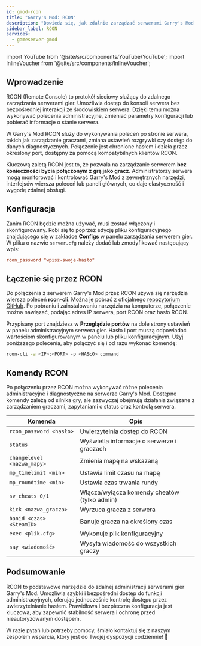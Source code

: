 ```yaml
---
id: gmod-rcon
title: "Garry's Mod: RCON"
description: "Dowiedz się, jak zdalnie zarządzać serwerami Garry's Mod bezpiecznie i efektywnie, bez konieczności dołączania do gry → Sprawdź teraz"
sidebar_label: RCON
services:
  - gameserver-gmod
---
```


import YouTube from '@site/src/components/YouTube/YouTube';
import InlineVoucher from '@site/src/components/InlineVoucher';

## Wprowadzenie

RCON (Remote Console) to protokół sieciowy służący do zdalnego zarządzania serwerami gier. Umożliwia dostęp do konsoli serwera bez bezpośredniej interakcji ze środowiskiem serwera. Dzięki temu można wykonywać polecenia administracyjne, zmieniać parametry konfiguracji lub pobierać informacje o stanie serwera.

W Garry's Mod RCON służy do wykonywania poleceń po stronie serwera, takich jak zarządzanie graczami, zmiana ustawień rozgrywki czy dostęp do danych diagnostycznych. Połączenie jest chronione hasłem i działa przez określony port, dostępny za pomocą kompatybilnych klientów RCON.

Kluczową zaletą RCON jest to, że pozwala na zarządzanie serwerem **bez konieczności bycia połączonym z grą jako gracz**. Administratorzy serwera mogą monitorować i kontrolować Garry's Mod z zewnętrznych narzędzi, interfejsów wiersza poleceń lub paneli głównych, co daje elastyczność i wygodę zdalnej obsługi.

<InlineVoucher />

## Konfiguracja

Zanim RCON będzie można używać, musi zostać włączony i skonfigurowany. Robi się to poprzez edycję pliku konfiguracyjnego znajdującego się w zakładce **Configs** w panelu zarządzania serwerem gier. W pliku o nazwie `server.cfg` należy dodać lub zmodyfikować następujący wpis:

```cfg
rcon_password "wpisz-swoje-hasło"
```


## Łączenie się przez RCON

Do połączenia z serwerem Garry's Mod przez RCON używa się narzędzia wiersza poleceń **rcon-cli**. Można je pobrać z oficjalnego [repozytorium GitHub](https://github.com/gorcon/rcon-cli). Po pobraniu i zainstalowaniu narzędzia na komputerze, połączenie można nawiązać, podając adres IP serwera, port RCON oraz hasło RCON.

Przypisany port znajdziesz w **Przeglądzie portów** na dole strony ustawień w panelu administracyjnym serwera gier. Hasło i port muszą odpowiadać wartościom skonfigurowanym w panelu lub pliku konfiguracyjnym. Użyj poniższego polecenia, aby połączyć się i od razu wykonać komendę:

```bash
rcon-cli -a <IP>:<PORT> -p <HASŁO> command
```


## Komendy RCON

Po połączeniu przez RCON można wykonywać różne polecenia administracyjne i diagnostyczne na serwerze Garry's Mod. Dostępne komendy zależą od silnika gry, ale zazwyczaj obejmują działania związane z zarządzaniem graczami, zapytaniami o status oraz kontrolą serwera.

| Komenda                      | Opis                                         |
| ---------------------------- | -------------------------------------------- |
| `rcon_password <hasło>`      | Uwierzytelnia dostęp do RCON                  |
| `status`                     | Wyświetla informacje o serwerze i graczach   |
| `changelevel <nazwa_mapy>`   | Zmienia mapę na wskazaną                       |
| `mp_timelimit <min>`         | Ustawia limit czasu na mapę                    |
| `mp_roundtime <min>`         | Ustawia czas trwania rundy                     |
| `sv_cheats 0/1`              | Włącza/wyłącza komendy cheatów (tylko admin) |
| `kick <nazwa_gracza>`        | Wyrzuca gracza z serwera                       |
| `banid <czas> <SteamID>`     | Banuje gracza na określony czas                |
| `exec <plik.cfg>`            | Wykonuje plik konfiguracyjny                   |
| `say <wiadomość>`            | Wysyła wiadomość do wszystkich graczy          |


## Podsumowanie

RCON to podstawowe narzędzie do zdalnej administracji serwerami gier Garry's Mod. Umożliwia szybki i bezpośredni dostęp do funkcji administracyjnych, oferując jednocześnie kontrolę dostępu przez uwierzytelnianie hasłem. Prawidłowa i bezpieczna konfiguracja jest kluczowa, aby zapewnić stabilność serwera i ochronę przed nieautoryzowanym dostępem.

W razie pytań lub potrzeby pomocy, śmiało kontaktuj się z naszym zespołem wsparcia, który jest do Twojej dyspozycji codziennie! 🙂

<InlineVoucher />